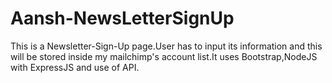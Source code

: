 # Aansh-NewsLetterSignUp
This is a Newsletter-Sign-Up page.User has to input its information and this will be stored inside my mailchimp's account list.It uses Bootstrap,NodeJS with ExpressJS and use of API. 
